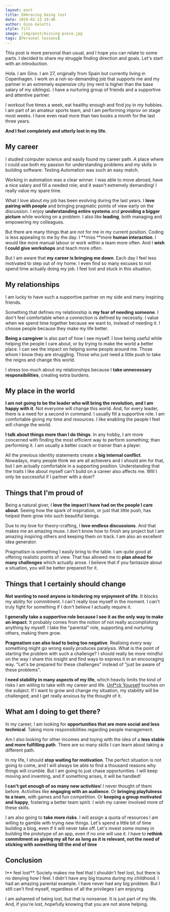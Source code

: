 ```yaml
---
layout: post
title: Embracing being lost
date: 2019-02-13 19:40
author: Gino Galotti
style: fill
image: /img/post/missing-piece.jpg
tags: [Personal lessons]
---
```

This post is more personal than usual, and I hope you can relate to some parts. I decided to share my struggle finding direction and goals. Let's start with an introduction.

Hola. I am Gino. I am 27, originally from Spain but currently living in Copenhagen. I work on a not-so-demanding job that supports me and my partner in an extremely expensive city (my rent is higher than the base salary of my siblings). I have a nurturing group of friends and a supportive and attentive partner.

I workout five times a week, eat healthy enough and find joy in my hobbies. I am part of an amateur sports team, and I am performing improv on stage most weeks. I have even read more than two books a month for the last three years.

**And I feel completely and utterly lost in my life.**

## My career

I studied computer science and easily found my career path. A place where I could use both my passion for understanding problems and my skills in building software: Testing Automation was such an easy match.

Working in automation was a clear winner. I was able to move abroad, have a nice salary and fill a needed role; and it wasn't extremely demanding! I really value my spare time.

What I love about my job has been evolving during the last years. I **love pairing with people** and bringing pragmatic points of view early on the discussion. I enjoy **understanding entire systems** and **providing a bigger picture** while working on a problem. I also like **leading**, both managing and empowering my colleagues.

But there are many things that are not for me in my current position. Coding is less appealing to me by the day. I **miss **more **human interaction**. I would like more manual labour or work within a team more often. And I **wish I could give workshops** and teach more often.

But I am aware that **my career is bringing me down**. Each day I feel less motivated to step out of my home. I even find so many excuses to not spend time actually doing my job. I feel lost and stuck in this situation.

## My relationships

I am lucky to have such a supportive partner on my side and many inspiring friends.

Something that defines my relationship is **my fear of needing someone**. I don't feel comfortable when a connection is defined by necessity. I value when we spend time together because we want to, instead of needing it. I choose people because they make my life better.

**Being a caregiver** is also part of how I see myself. I love being useful while helping the people I care about, or by trying to make the world a better place. I can see the impact on helping some people around me. Those whom I know they are struggling. Those who just need a little push to take the reigns and change this world.

I stress too much about my relationships because I **take unnecessary responsibilities**, creating extra burdens. 

##  My place in the world

**I am not going to be the leader who will bring the revolution, and I am happy with it**. Not everyone will change this world. And, for every leader, there is a need for a second in command. I usually fill a supportive role. I am comfortable giving my time and resources. I like enabling the people I feel will change the world.

**I talk about things more than I do things**. In any hobby, I am more concerned with finding the most efficient way to perform something; than performing it. I am usually a better coach or trainer than a player.

All the previous identity statements create a **big internal conflict**. Nowadays, many people think we are all achievers and I should aim for that, but I am actually comfortable in a supporting position. Understanding that the traits I like about myself can't build on a career also affects me. WIll I only be successful if I partner with a doer?

## Things that I'm proud of

Being a natural giver, I **love the impact I have had on the people I care about**. Seeing how the spark of inspiration, or just that little push, has helped them grow into such beautiful beings.

Due to my love for theory-crafting, I **love endless discussions**. And that makes me an amazing muse. I don't know how to finish any project but I am amazing inspiring others and keeping them on track. I am also an excellent idea generator.

Pragmatism is something I easily bring to the table. I am quite good at offering realistic points of view. That has allowed me to **plan ahead for many challenges** which actually arose. I believe that if you fantasize about a situation, you will be better prepared for it.

##  Things that I certainly should change

**Not wanting to need anyone is hindering my enjoyment of life**. It blocks my ability for commitment. I can't really lose myself in the moment. I can't truly fight for something if I don't believe I actually require it.

**I generally take a supportive role because I see it as the only way to make an impact**. It probably comes from the notion of not really accomplishing anything by myself. I take the "parental" role, supporting and nurturing others, making them grow. 

**Pragmatism can also lead to being too negative**. Realising every way something might go wrong easily produces paralysis. What is the point of starting the problem with such a challenge? I should really be more mindful on the way I share this insight and find ways to express it in an encouraging way. "Let's be prepared for these challenges" instead of "just be aware of these problems".

**I need stability in many aspects of my life**, which heavily limits the kind of risks I am willing to take with my career and life. [Unf*ck Yourself](https://www.amazon.com/Unfu-Yourself-Your-Head-into/dp/0062803832) touches on the subject. If I want to grow and change my situation, my stability will be challenged; and I get really anxious by the thought of it.

## What am I doing to get there?

In my career, I am looking for **opportunities that are more social and less technical**. Taking more responsibilities regarding people management. 

Am I also looking for other incomes and toying with the idea of a **less stable and more fulfilling path**. There are so many skills I can learn about taking a different path.

In my life, I should **stop waiting for motivation**. The perfect situation is not going to come, and I will always be able to find a thousand reasons why things will crumble. But I am going to just chase opportunities. I will keep moving and inventing, and if something arises, it will be handled!

**I can't get enough of so many new activities**! I never thought of them before. Activities like **engaging with an audience**. Or **bringing playfulness to a team**, with games and fun competition. Or **keeping a group motivated and happy**, fostering a better team spirit. I wish my career involved more of these skills. 

I am also going to **take more risks**. I will assign a quota of resources I am willing to gamble with trying new things. Let's spend a little bit of time building a blog, even if it will never take off. Let's invest some money in building the prototype of an app, even if no one will use it. I have to **rethink commitment as giving my all for as long as it is relevant, not the need of sticking with something till the end of time**

## Conclusion

I** feel lost**. Society makes me feel that I shouldn't feel lost, but there is no denying how I feel. I didn't have any big trauma during my childhood. I had an amazing parental example. I have never had any big problem. But I still can't find myself, regardless of all the privileges I am enjoying.

I am ashamed of being lost, but that is nonsense. It is just part of my life. And, if you're lost, hopefully knowing that you are not alone helping.